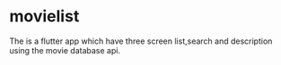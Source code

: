 # movielist

The is a flutter app which have three screen list,search and description using the movie database api.
